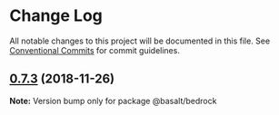 # Change Log

All notable changes to this project will be documented in this file.
See [Conventional Commits](https://conventionalcommits.org) for commit guidelines.

## [0.7.3](https://bitbucket.org/basaltinc/bedrock/compare/v0.7.2...v0.7.3) (2018-11-26)

**Note:** Version bump only for package @basalt/bedrock
